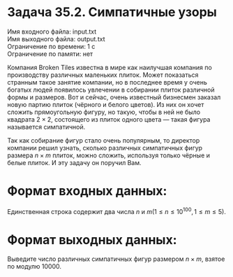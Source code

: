 # Задача 35.2. Симпатичные узоры
Имя входного файла: input.txt  
Имя выходного файла: output.txt  
Ограничение по времени: 1 с  
Ограничение по памяти: нет   

Компания Broken Tiles известна в мире как наилучшая компания по производству различных маленьких плиток. Может показаться странным такое занятие компании, но в последнее время у очень богатых людей появилось увлечении в собирании плиток различной формы и размеров. Вот и сейчас, очень известный бизнесмен заказал новую партию плиток (чёрного и белого цветов). Из них он хочет сложить прямоугольную фигуру, но такую, чтобы в ней не было квадрата $2 \times 2$, состоящего из плиток одного цвета — такая фигура называется симпатичной.

Так как собирание фигур стало очень популярным, то директор компании решил узнать, сколько различных симпатичных фигур размера $n \times m$ плиток, можно сложить, используя только чёрные и белые плиток. И эту задачу он поручил Вам.    

# Формат входных данных:

Единственная строка содержит два числа $n$ и $m (1 \le n \le 10^{100}, 1 \le m \le 5)$.

# Формат выходных данных:

Выведите число различных симпатичных фигур размером $n \times m$, взятое по модулю $10000$.
